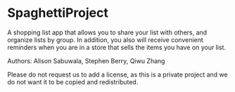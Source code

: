 # SpaghettiProject
A shopping list app that allows you to share your list with others, and organize lists by group. In addition, you also will receive convenient reminders when you are in a store that sells the items you have on your list.

Authors: Alison Sabuwala, Stephen Berry, Qiwu Zhang

Please do not request us to add a license, as this is a private project and we do not want it to be copied and redistributed.
